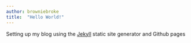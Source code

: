 ```yaml
---
author: browniebroke
title:  "Hello World!"
---
```

Setting up my blog using the [Jekyll](https://jekyllrb.com) static site generator and Github pages
